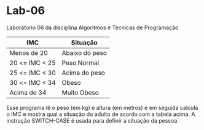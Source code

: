 # Lab-06
Laborátorio 06 da disciplina Algoritmos e Técnicas de Programação

 | IMC            | Situação       |
 | -------------- | -------------- |
 | Menos de 20    | Abaixo do peso |
 | 20 <= IMC < 25 | Peso Normal    |
 | 25 <= IMC < 30 | Acima do peso  |
 | 30 <= IMC < 34 | Obeso          |
 | Acima de 34    | Muito Obeso    |

Esse programa lê o peso (em kg) e altura (em metros) e em seguida calcula o IMC e mostra qual a situação do adulto de acordo com a tabela acima. A instrução SWITCH-CASE é usada para definir a situação da pessoa.
